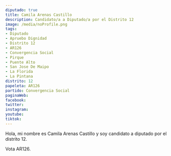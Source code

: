 ```yaml
---
diputado: true
title: Camila Arenas Castillo
description: Candidato/a a Diputado/a por el Distrito 12
image: /media/noProfile.png
tags:
- Diputado
- Apruebo Dignidad
- Distrito 12
- AR126
- Convergencia Social
- Pirque
- Puente Alto
- San Jose De Maipo
- La Florida
- La Pintana
distrito: 12
papeleta: AR126
partido: Convergencia Social
paginaWeb:
facebook:
twitter:
instagram:
youtube:
tiktok:
---
```

Hola, mi nombre es Camila Arenas Castillo y soy candidato a diputado por el distrito 12.

Vota AR126.